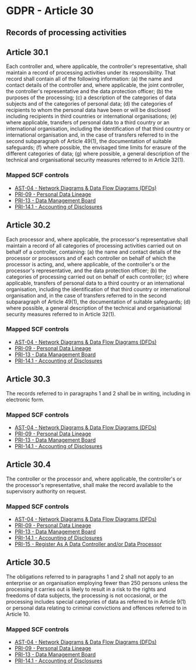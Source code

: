 # GDPR - Article 30
## Records of processing activities

  
## Article 30.1
Each controller and, where applicable, the controller's representative, shall maintain a record of processing activities under its responsibility. That record shall contain all of the following information:
(a) the name and contact details of the controller and, where applicable, the joint controller, the controller's representative and the data protection officer;
(b) the purposes of the processing;
(c) a description of the categories of data subjects and of the categories of personal data;
(d) the categories of recipients to whom the personal data have been or will be disclosed including recipients in third countries or international organisations;
(e) where applicable, transfers of personal data to a third country or an international organisation, including the identification of that third country or international organisation and, in the case of transfers referred to in the second subparagraph of Article 49(1), the documentation of suitable safeguards;
(f) where possible, the envisaged time limits for erasure of the different categories of data;
(g) where possible, a general description of the technical and organisational security measures referred to in Article 32(1).
  
### Mapped SCF controls
- [AST-04 - Network Diagrams & Data Flow Diagrams (DFDs)](../scf/ast-04-networkdiagrams&dataflowdiagrams(dfds).md)
- [PRI-09 - Personal Data Lineage](../scf/pri-09-personaldatalineage.md)
- [PRI-13 - Data Management Board](../scf/pri-13-datamanagementboard.md)
- [PRI-14.1 - Accounting of Disclosures](../scf/pri-141-accountingofdisclosures.md)
  
## Article 30.2
Each processor and, where applicable, the processor's representative shall maintain a record of all categories of processing activities carried out on behalf of a controller, containing:
(a) the name and contact details of the processor or processors and of each controller on behalf of which the processor is acting, and, where applicable, of the controller's or the processor's representative, and the data protection officer;
(b) the categories of processing carried out on behalf of each controller;
(c) where applicable, transfers of personal data to a third country or an international organisation, including the identification of that third country or international organisation and, in the case of transfers referred to in the second subparagraph of Article 49(1), the documentation of suitable safeguards;
(d) where possible, a general description of the technical and organisational security measures referred to in Article 32(1).
  
### Mapped SCF controls
- [AST-04 - Network Diagrams & Data Flow Diagrams (DFDs)](../scf/ast-04-networkdiagrams&dataflowdiagrams(dfds).md)
- [PRI-09 - Personal Data Lineage](../scf/pri-09-personaldatalineage.md)
- [PRI-13 - Data Management Board](../scf/pri-13-datamanagementboard.md)
- [PRI-14.1 - Accounting of Disclosures](../scf/pri-141-accountingofdisclosures.md)
  
## Article 30.3
The records referred to in paragraphs 1 and 2 shall be in writing, including in electronic form.
  
### Mapped SCF controls
- [AST-04 - Network Diagrams & Data Flow Diagrams (DFDs)](../scf/ast-04-networkdiagrams&dataflowdiagrams(dfds).md)
- [PRI-09 - Personal Data Lineage](../scf/pri-09-personaldatalineage.md)
- [PRI-13 - Data Management Board](../scf/pri-13-datamanagementboard.md)
- [PRI-14.1 - Accounting of Disclosures](../scf/pri-141-accountingofdisclosures.md)
  
## Article 30.4
The controller or the processor and, where applicable, the controller's or the processor's representative, shall make the record available to the supervisory authority on request.
  
### Mapped SCF controls
- [AST-04 - Network Diagrams & Data Flow Diagrams (DFDs)](../scf/ast-04-networkdiagrams&dataflowdiagrams(dfds).md)
- [PRI-09 - Personal Data Lineage](../scf/pri-09-personaldatalineage.md)
- [PRI-13 - Data Management Board](../scf/pri-13-datamanagementboard.md)
- [PRI-14.1 - Accounting of Disclosures](../scf/pri-141-accountingofdisclosures.md)
- [PRI-15 - Register As A Data Controller and/or Data Processor](../scf/pri-15-registerasadatacontrollerand/ordataprocessor.md)
  
## Article 30.5
The obligations referred to in paragraphs 1 and 2 shall not apply to an enterprise or an organisation employing fewer than 250 persons unless the processing it carries out is likely to result in a risk to the rights and freedoms of data subjects, the processing is not occasional, or the processing includes special categories of data as referred to in Article 9(1) or personal data relating to criminal convictions and offences referred to in Article 10.
  
### Mapped SCF controls
- [AST-04 - Network Diagrams & Data Flow Diagrams (DFDs)](../scf/ast-04-networkdiagrams&dataflowdiagrams(dfds).md)
- [PRI-09 - Personal Data Lineage](../scf/pri-09-personaldatalineage.md)
- [PRI-13 - Data Management Board](../scf/pri-13-datamanagementboard.md)
- [PRI-14.1 - Accounting of Disclosures](../scf/pri-141-accountingofdisclosures.md)
  